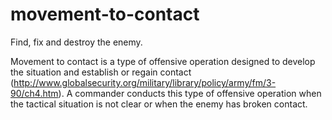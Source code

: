 # movement-to-contact
Find, fix and destroy the enemy.

Movement to contact is a type of offensive operation designed to develop the situation and establish or regain contact (http://www.globalsecurity.org/military/library/policy/army/fm/3-90/ch4.htm). A commander conducts this type of offensive operation when the tactical situation is not clear or when the enemy has broken contact.

